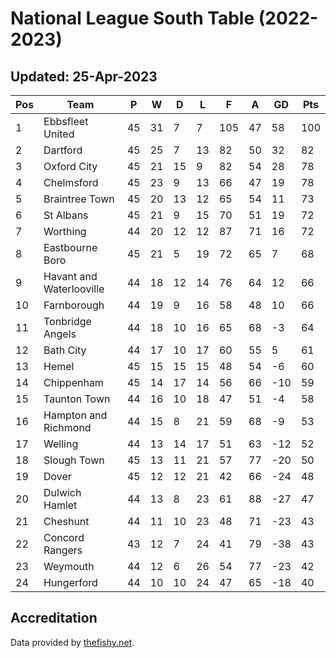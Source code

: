 # National League South Table (2022-2023)
## Updated: 25-Apr-2023

| Pos | Team | P | W | D | L | F | A | GD | Pts |
| --- | --- | --- | --- | --- | --- | --- | --- | --- | --- |
| 1 | Ebbsfleet United | 45 | 31 | 7 | 7 | 105 | 47 | 58 | 100 |
| 2 | Dartford | 45 | 25 | 7 | 13 | 82 | 50 | 32 | 82 |
| 3 | Oxford City | 45 | 21 | 15 | 9 | 82 | 54 | 28 | 78 |
| 4 | Chelmsford | 45 | 23 | 9 | 13 | 66 | 47 | 19 | 78 |
| 5 | Braintree Town | 45 | 20 | 13 | 12 | 65 | 54 | 11 | 73 |
| 6 | St Albans | 45 | 21 | 9 | 15 | 70 | 51 | 19 | 72 |
| 7 | Worthing | 44 | 20 | 12 | 12 | 87 | 71 | 16 | 72 |
| 8 | Eastbourne Boro | 45 | 21 | 5 | 19 | 72 | 65 | 7 | 68 |
| 9 | Havant and Waterlooville | 44 | 18 | 12 | 14 | 76 | 64 | 12 | 66 |
| 10 | Farnborough | 44 | 19 | 9 | 16 | 58 | 48 | 10 | 66 |
| 11 | Tonbridge Angels | 44 | 18 | 10 | 16 | 65 | 68 | -3 | 64 |
| 12 | Bath City | 44 | 17 | 10 | 17 | 60 | 55 | 5 | 61 |
| 13 | Hemel | 45 | 15 | 15 | 15 | 48 | 54 | -6 | 60 |
| 14 | Chippenham | 45 | 14 | 17 | 14 | 56 | 66 | -10 | 59 |
| 15 | Taunton Town | 44 | 16 | 10 | 18 | 47 | 51 | -4 | 58 |
| 16 | Hampton and Richmond | 44 | 15 | 8 | 21 | 59 | 68 | -9 | 53 |
| 17 | Welling | 44 | 13 | 14 | 17 | 51 | 63 | -12 | 52 |
| 18 | Slough Town | 45 | 13 | 11 | 21 | 57 | 77 | -20 | 50 |
| 19 | Dover | 45 | 12 | 12 | 21 | 42 | 66 | -24 | 48 |
| 20 | Dulwich Hamlet | 44 | 13 | 8 | 23 | 61 | 88 | -27 | 47 |
| 21 | Cheshunt | 44 | 11 | 10 | 23 | 48 | 71 | -23 | 43 |
| 22 | Concord Rangers | 43 | 12 | 7 | 24 | 41 | 79 | -38 | 43 |
| 23 | Weymouth | 44 | 12 | 6 | 26 | 54 | 77 | -23 | 42 |
| 24 | Hungerford | 44 | 10 | 10 | 24 | 47 | 65 | -18 | 40 |

## Accreditation 

Data provided by [thefishy.net](https://www.thefishy.net/).